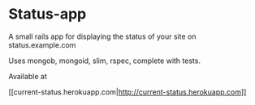 # Status-app

A small rails app for displaying the status of your site on status.example.com

Uses mongob, mongoid, slim, rspec, complete with tests.


Available at 

[[current-status.herokuapp.com|http://current-status.herokuapp.com]]
